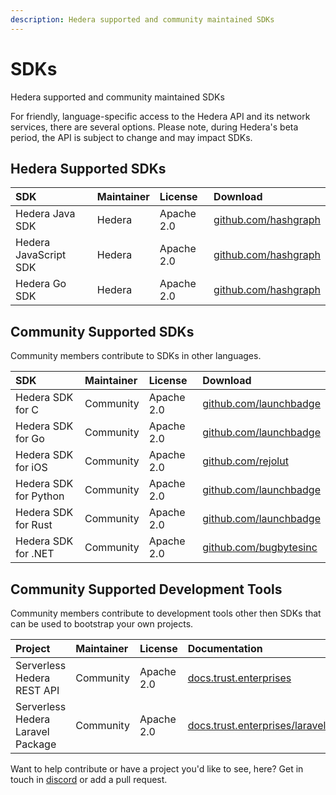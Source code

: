 ```yaml
---
description: Hedera supported and community maintained SDKs
---
```


# SDKs

Hedera supported and community maintained SDKs

For friendly, language-specific access to the Hedera API and its network services, there are several options. Please note, during Hedera's beta period, the API is subject to change and may impact SDKs.

## Hedera Supported SDKs

| SDK | Maintainer | License | Download |
| :--- | :--- | :--- | :--- |
| Hedera Java SDK | Hedera | Apache 2.0 | [github.com/hashgraph](https://github.com/hashgraph/hedera-sdk-java) |
| Hedera JavaScript SDK | Hedera | Apache 2.0 | [github.com/hashgraph](https://github.com/hashgraph/hedera-sdk-js) |
| Hedera Go SDK | Hedera | Apache 2.0 | [github.com/hashgraph](https://github.com/hashgraph/hedera-sdk-go) |

## Community Supported SDKs

Community members contribute to SDKs in other languages.

| SDK | Maintainer | License | Download |
| :--- | :--- | :--- | :--- |
| Hedera SDK for C | Community | Apache 2.0 | [github.com/launchbadge](https://github.com/launchbadge/hedera-sdk-rust) |
| Hedera SDK for Go | Community | Apache 2.0 | [github.com/launchbadge](https://github.com/launchbadge/hedera-sdk-go) |
| Hedera SDK for iOS | Community | Apache 2.0 | [github.com/rejolut](https://github.com/Rejolut/hedera-ios-sdk) |
| Hedera SDK for Python | Community | Apache 2.0 | [github.com/launchbadge](https://github.com/launchbadge/hedera-sdk-python) |
| Hedera SDK for Rust | Community | Apache 2.0 | [github.com/launchbadge](https://github.com/launchbadge/hedera-sdk-rust) |
| Hedera SDK for .NET | Community | Apache 2.0 | [github.com/bugbytesinc](https://github.com/bugbytesinc/Hashgraph) |

## Community Supported Development Tools

Community members contribute to development tools other then SDKs that can be used to bootstrap your own projects.

| Project | Maintainer | License | Documentation | Download |
| :--- | :--- | :--- | :--- | :--- |
| Serverless Hedera REST API | Community | Apache 2.0 | [docs.trust.enterprises](https://docs.trust.enterprises/) | [mattsmithies/hedera-serverless-consensus](https://github.com/mattsmithies/hedera-serverless-consensus) |
| Serverless Hedera Laravel Package | Community | Apache 2.0 | [docs.trust.enterprises/laravel](https://docs.trust.enterprises/laravel/working-with-laravel) | [mattsmithies/laravel-hashgraph](https://github.com/mattsmithies/laravel-hashgraph) |

Want to help contribute or have a project you'd like to see, here? Get in touch in [discord](https://discordapp.com/invite/FFb9YFX) or add a pull request.

